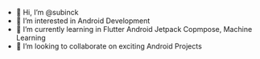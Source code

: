 - 👋 Hi, I’m @subinck
- 👀 I’m interested in Android Development 
- 🌱 I’m currently learning in Flutter Android Jetpack Copmpose, Machine Learning
- 💞️ I’m looking to collaborate on exciting Android Projects
<!---
subinck/subinck is a ✨ special ✨ repository because its `README.md` (this file) appears on your GitHub profile.
You can click the Preview link to take a look at your changes.
--->
